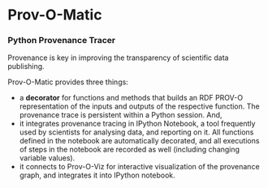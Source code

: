 # Prov-O-Matic
### Python Provenance Tracer

Provenance is key in improving the transparency of scientific data publishing. 

Prov-O-Matic provides three things:

* a **decorator** for functions and methods that builds an RDF PROV-O representation of the inputs and outputs of the respective function. The provenance trace is persistent within a Python session. And,
* it integrates provenance tracing in IPython Notebook, a tool frequently used by scientists for analysing data, and reporting on it. All functions defined in the notebook are automatically decorated, and all executions of steps in the notebook are recorded as well (including changing variable values).
* it connects to Prov-O-Viz for interactive visualization of the provenance graph, and integrates it into IPython notebook.
